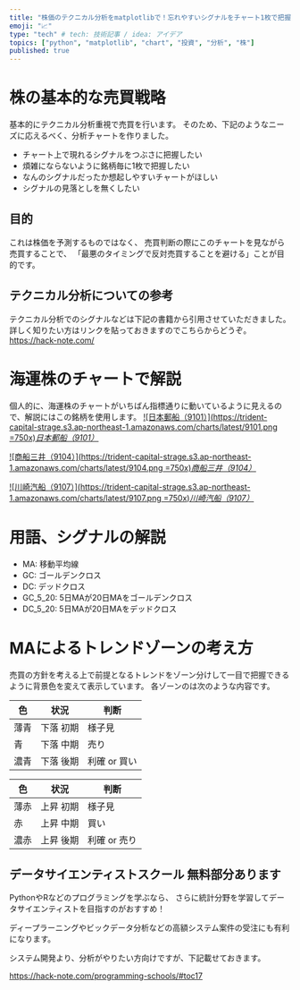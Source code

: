 ```yaml
---
title: "株価のテクニカル分析をmatplotlibで！忘れやすいシグナルをチャート1枚で把握する！"
emoji: "📈"
type: "tech" # tech: 技術記事 / idea: アイデア
topics: ["python", "matplotlib", "chart", "投資", "分析", "株"]
published: true
---
```


# 株の基本的な売買戦略
基本的にテクニカル分析重視で売買を行います。
そのため、下記のようなニーズに応えるべく、分析チャートを作りました。
- チャート上で現れるシグナルをつぶさに把握したい
- 煩雑にならないように銘柄毎に1枚で把握したい
- なんのシグナルだったか想起しやすいチャートがほしい
- シグナルの見落としを無くしたい

## 目的
これは株価を予測するものではなく、
売買判断の際にこのチャートを見ながら売買することで、
「最悪のタイミングで反対売買することを避ける」ことが目的です。

## テクニカル分析についての参考
テクニカル分析でのシグナルなどは下記の書籍から引用させていただきました。
詳しく知りたい方はリンクを貼っておきますのでこちらからどうぞ。
https://hack-note.com/


# 海運株のチャートで解説
個人的に、海運株のチャートがいちばん指標通りに動いているように見えるので、解説にはこの銘柄を使用します。
[![日本郵船（9101）](https://trident-capital-strage.s3.ap-northeast-1.amazonaws.com/charts/latest/9101.png =750x)*日本郵船（9101）*](https://trident-capital-strage.s3.ap-northeast-1.amazonaws.com/charts/latest/9101.png)

[![商船三井（9104）](https://trident-capital-strage.s3.ap-northeast-1.amazonaws.com/charts/latest/9104.png =750x)*商船三井（9104）*](https://trident-capital-strage.s3.ap-northeast-1.amazonaws.com/charts/latest/9104.png)

[![川崎汽船（9107）](https://trident-capital-strage.s3.ap-northeast-1.amazonaws.com/charts/latest/9107.png =750x)*川崎汽船（9107）*](https://trident-capital-strage.s3.ap-northeast-1.amazonaws.com/charts/latest/9107.png)

# 用語、シグナルの解説
- MA: 移動平均線
- GC: ゴールデンクロス
- DC: デッドクロス
- GC_5_20: 5日MAが20日MAをゴールデンクロス
- DC_5_20: 5日MAが20日MAをデッドクロス

# MAによるトレンドゾーンの考え方
売買の方針を考える上で前提となるトレンドをゾーン分けして一目で把握できるように背景色を変えて表示しています。
各ゾーンのは次のような内容です。

| 色 | 状況 | 判断 |
| -- | -- | -- |
| 薄青 | 下落 初期 | 様子見 |
| 青 | 下落 中期 | 売り |
| 濃青 | 下落 後期 | 利確 or 買い |

| 色 | 状況 | 判断 |
| -- | -- | -- |
| 薄赤 | 上昇 初期 | 様子見 |
| 赤 | 上昇 中期 | 買い |
| 濃赤 | 上昇 後期 | 利確 or 売り |

## データサイエンティストスクール 無料部分あります
PythonやRなどのプログラミングを学ぶなら、
さらに統計分野を学習してデータサイエンティストを目指すのがおすすめ！

ディープラーニングやビックデータ分析などの高額システム案件の受注にも有利になります。

システム開発より、分析がやりたい方向けですが、下記載せておきます。

https://hack-note.com/programming-schools/#toc17
 
